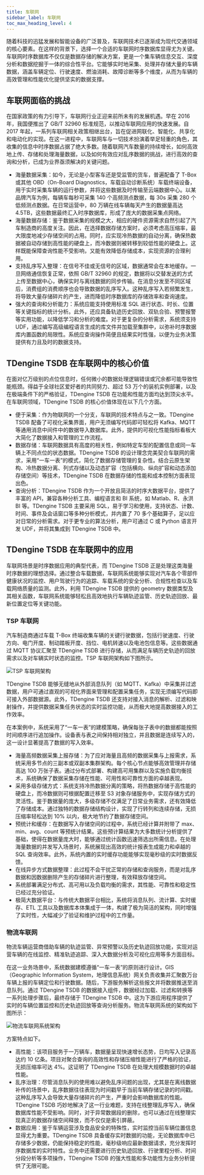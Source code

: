 ```yaml
---
title: 车联网
sidebar_label: 车联网
toc_max_heading_level: 4
---
```


随着科技的迅猛发展和智能设备的广泛普及，车联网技术已逐渐成为现代交通领域的核心要素。在这样的背景下，选择一个合适的车联网时序数据库显得尤为关键。车联网时序数据库不仅仅是数据存储的解决方案，更是一个集车辆信息交互、深度分析和数据挖掘于一体的综合性平台。它能够实时地采集、处理并存储大量的车辆数据，涵盖车辆定位、行驶速度、燃油消耗、故障诊断等多个维度，从而为车辆的高效管理和性能优化提供坚实的数据支撑。

## 车联网面临的挑战

在国家政策的有力引导下，车联网行业正迎来前所未有的发展机遇。早在 2016 年，我国便推出了 GB/T 32960 标准规范，以推动车联网应用的快速发展。自 2017 年起，一系列车联网相关政策相继出台，旨在促进网联化、智能化、共享化和电动化的实现。在这一进程中，车联网车与一切技术扮演着举足轻重的角色，其收集的信息中时序数据占据了绝大多数。随着联网汽车数量的持续增长，如何高效地上传、存储和处理海量数据，以及如何有效应对乱序数据的挑战，进行高效的查询和分析，已成为业界亟须解决的关键问题。

- 海量数据采集：如今，无论是小型客车还是受监管的货车，普遍配备了 T-Box 或其他 OBD（On-Board Diagnostics，车载自动诊断系统）车载终端设备，用于实时采集车辆的运行参数，并将这些数据及时传输至云端数据中心。以某品牌汽车为例，每辆车每秒可采集 140 个高频测点数据，每 30s 采集 280 个低频测点数据。在日常运营中，80 万辆在线车辆每天产生的数据量高达 4.5TB，这些数据最终汇入时序数据库，形成了庞大的数据采集点网络。
- 海量数据存储：鉴于数据采集的规模之大，相应的硬件资源需求自然引起了汽车制造商的高度关注。因此，在选择数据存储方案时，必须考虑高压缩率，最大限度地减少存储空间的占用。同时，应实现冷热数据的自动分离，确保热数据被自动存储到高性能的硬盘上，而冷数据则被转移到较低性能的硬盘上。这样既能保障查询性能不受影响，又能有效降低存储成本，实现资源的合理利用。
- 支持乱序写入整理：在信号不佳或无信号的区域，数据通常会在本地缓存。一旦网络通信恢复正常，依照 GB/T 32960 的规定，数据将以交替发送的方式上传至数据中心，确保实时与离线数据的同步传输。在消息分发至不同区域后，消费组的消费顺序也会导致数据的乱序写入。这种乱序写入若频繁发生，将导致大量存储碎片的产生，进而降低时序数据库的存储效率和查询速度。
- 强大的查询和分析能力：系统应能支持使用标准 SQL 进行状态、时长、位置等关键指标的统计分析。此外，还应具备轨迹历史回放、双轨合验、预警报警等实用功能，以降低学习和分析的难度。对于更复杂的分析需求，系统须支持 UDF，通过编写高级编程语言生成的库文件并加载至集群中，以弥补时序数据库内置函数的局限性。系统应查询操作简便且结果实时性强，以便为业务决策提供有力且及时的数据支持。

## TDengine TSDB 在车联网中的核心价值

在面对亿万级别的点位信息时，任何微小的数据处理逻辑错误或冗余都可能导致性能瓶颈。得益于全球社区爱好者的共同努力、超过 53 万个的装机实例部署，以及在极端条件下的严格验证，TDengine TSDB 在功能和性能方面均达到顶尖水平。在车联网领域，TDengine TSDB 的核心价值体现在以下几个方面。

- 便于采集：作为物联网的一个分支，车联网的技术特点与之一致。TDengine TSDB 配备了可视化采集界面，用户无须编写代码即可轻松将 Kafka、MQTT 等通用消息中间件中的数据导入数据库。此外，提供的可视化性能指标看板大大简化了数据接入和管理的工作流程。
- 数据存储：车联网数据具有高度的相关性，例如特定车型的配置信息或同一车辆上不同点位的状态数据。TDengine TSDB 的设计理念完美契合车联网的需求，采用“一车一表”的模式，简化了数据存储管理的复杂性。结合云原生架构、冷热数据分离、列式存储以及动态扩容（包括横向、纵向扩容和动态添加存储空间）等技术，TDengine TSDB 在数据存储的性能和成本控制方面表现出色。
- 查询分析：TDengine TSDB 作为一个开放且简洁的时序大数据平台，提供了丰富的 API，兼容各种分析工具、编程语言和 BI 系统，如 Matlab、R、永洪 BI 等。TDengine TSDB 主要采用 SQL，易于学习和使用，支持状态、计数、时间、事件及会话窗口等多种分析模式，并内置了 70 多个基础算子，足以应对日常的分析需求。对于更专业的算法分析，用户可通过 C 或 Python 语言开发 UDF，并将其集成到 TDengine TSDB 中。

## TDengine TSDB 在车联网中的应用

车联网场景是时序数据应用的典型代表，而 TDengine TSDB 正是处理这类海量时序数据的理想选择。通过整合车载数据，车联网系统能够实现对汽车各个零部件健康状况的监控、用户驾驶行为的追踪、车载系统的安全分析、合规性检查以及车载网络质量的监测。此外，利用 TDengine TSDB 提供的 geometry 数据类型及其相关函数，车联网系统能够轻松且高效地执行车辆轨迹监管、历史轨迹回放、最新位置定位等关键功能。

### TSP 车联网

汽车制造商通过车载 T-Box 终端收集车辆的关键行驶数据，包括行驶速度、行驶方向、电门开度、制动踏板开度、挡位、电机转速以及电池包信息等。这些数据通过 MQTT 协议汇聚至 TDengine TSDB 进行存储，从而满足车辆历史轨迹的回放需求以及对车辆实时状态的监控。TSP 车联网架构如下图所示。

![TSP 车联网架构](./carnet.png)

TDengine TSDB 能够无缝地从外部消息队列（如 MQTT、Kafka）中采集并过滤数据，用户可通过直观的可视化界面来管理和配置采集任务，实现无须编写代码即可接入外部数据源。此外，TDengine TSDB 还支持对接入消息的解析、过滤和映射操作，并提供数据采集任务状态的实时监控功能，从而极大地提高数据接入的工作效率。

在本案例中，系统采用了“一车一表”的建模策略，确保每张子表中的数据都能按照时间顺序进行追加操作。设备表与表之间保持相对独立，并且数据是连续写入的，这一设计显著提高了数据的写入效率。

- 海量高频数据采集上报存储：为了应对海量且高频的数据采集与上报需求，系统采用多节点的三副本或双副本集群架构。每个核心节点能够高效管理并存储高达 100 万张子表。通过分布式部署、构建高可用集群以及实施负载均衡技术，系统确保了数据采集存储在性能、可用性和可靠性方面的卓越表现。
- 采用多级存储方式：系统支持冷热数据分离的策略，将热数据存储于高性能的硬盘上，而冷数据则可根据配置迁移至 S3 对象存储服务中，实现存储方式的灵活性。鉴于数据量的庞大，多级存储不仅满足了日常业务需求，还有效降低了存储成本。通过独特的数据存储结构设计，实现了行转列和连续存储，无损压缩率轻松达到 10% 以内，极大地节约了数据存储空间。
- 预统计和缓存：在数据写入存储空间的过程中，系统已经计算并附带了 max、min、avg、count 等预统计结果。这些预计算结果为大多数统计分析提供了基础，使得在数据量庞大时，能够通过统计函数迅速筛选出所需信息。在处理海量数据的并发写入场景时，系统展现出高效的统计报表生成能力和卓越的 SQL 查询效率。此外，系统内置的实时缓存功能能够实现毫秒级的实时数据反馈。
- 在线异步方式数据整理：此过程不会干扰正常的存储和查询服务，而是对乱序数据和因数据删除产生的存储碎片进行整理，有效释放存储空间。
- 系统部署满足分布式、高可用以及负载均衡的需求，其性能、可靠性和稳定性已经过充分验证。
- 极简大数据平台：与传统大数据平台相比，系统将消息队列、流计算、实时缓存、ETL 工具以及数据库本体集成于一体，构建了极为简洁的架构，同时增强了实时性，大幅减少了验证和维护过程中的工作量。

### 物流车联网

物流车辆运营商借助车辆的轨迹监管、异常预警以及历史轨迹回放功能，实现对运营车辆的在线监控、精准轨迹追踪、深入大数据分析及可视化应用等多方面目标。

在这一业务场景中，系统数据建模遵循“一车一表”的原则进行设计。GIS（Geographic Information System，地理信息系统）网关负责收集并汇聚数万台车辆上报的车辆定位和行驶数据。随后，下游服务解析这些报文并将数据推送至消息队列。通过 TDengine TSDB 的数据接入组件，数据经过加载、过滤和转换等一系列处理步骤后，最终存储于 TDengine TSDB 中。这为下游应用程序提供了实时的车辆位置监控和历史轨迹回放等查询分析服务。物流车联网系统的架构如下图所示：

![物流车联网系统架构](./distribution.png)

方案特点如下。

- 高性能：该项目服务于一万辆车，数据量呈现快速增长态势，日均写入记录高达约 10 亿条。项目对聚合查询的高效性和存储压缩性能进行了严格的验证，无损压缩率可达 4%。这证明了 TDengine TSDB 在处理大规模数据时的卓越性能。
- 乱序治理：尽管消息队列的使用难以避免乱序问题的出现，尤其是在离线数据补传的场景中，乱序数据往往表现为时间戳早于当前车辆存储记录的时间戳。这种乱序写入会导致大量存储碎片的产生，严重时会影响数据库的性能。TDengine TSDB 巧妙地解决了这一行业难题，支持在线整理乱序写入，确保数据库性能不受影响。同时，对于异常数据段的删除，也可以通过在线整理实现真正的数据存储空间释放，而不仅仅是索引屏蔽。
- 数据应用：鉴于车辆运营涉及食品安全的特殊性，实时监控当前车辆位置信息显得尤为重要。TDengine TSDB 具备缓存实时数据的功能，无论数据库中已存储多少数据，仍能保持稳定的性能，毫秒级响应最新数据请求，充分发挥时序数据库的实时特性。业务中还需要进行历史轨迹回放、行驶里程分析、时间分段分析等多项操作，TDengine TSDB 的强大性能和多功能性为业务分析提供了无限可能。

